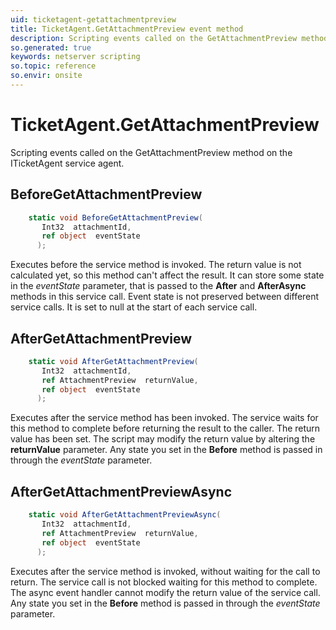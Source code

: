 ```yaml
---
uid: ticketagent-getattachmentpreview
title: TicketAgent.GetAttachmentPreview event method
description: Scripting events called on the GetAttachmentPreview method on the TicketAgent service agent.
so.generated: true
keywords: netserver scripting
so.topic: reference
so.envir: onsite
---
```

# TicketAgent.GetAttachmentPreview

Scripting events called on the <see cref='M:ITicketAgent.GetAttachmentPreview'>GetAttachmentPreview</see> method on the <see cref='ITicketAgent'>ITicketAgent</see>  service agent.

## BeforeGetAttachmentPreview
```cs
    static void BeforeGetAttachmentPreview(
       Int32  attachmentId,
       ref object  eventState
      );
```
Executes before the service method is invoked.
The return value is not calculated yet, so this method can't affect the result.
It can store some state in the *eventState* parameter, that is passed to the **After** and **AfterAsync** methods in this service call.
Event state is not preserved between different service calls. It is set to null at the start of each service call.
## AfterGetAttachmentPreview
```cs
    static void AfterGetAttachmentPreview(
       Int32  attachmentId,
       ref AttachmentPreview  returnValue,
       ref object  eventState
      );
```
Executes after the service method has been invoked. The service waits for this method to complete before returning the result to the caller.
The return value has been set. The script may modify the return value by altering the **returnValue** parameter.
Any state you set in the **Before** method is passed in through the *eventState* parameter.
## AfterGetAttachmentPreviewAsync
```cs
    static void AfterGetAttachmentPreviewAsync(
       Int32  attachmentId,
       ref AttachmentPreview  returnValue,
       ref object  eventState
      );
```
Executes after the service method is invoked, without waiting for the call to return.
The service call is not blocked waiting for this method to complete.
The async event handler cannot modify the return value of the service call.
Any state you set in the **Before** method is passed in through the *eventState* parameter.

